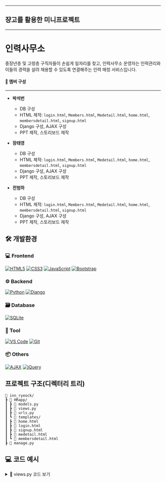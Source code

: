 
---

## 쟝고를 활용한 미니프로젝트

---

# 인력사무소

중장년층 및 고령층 구직자들이 손쉽게 일자리를 찾고, 
인력사무소 운영자는 인력관리와 이들의 경력을 살려 채용할 수 있도록 연결해주는 인력 매칭 서비스입니다.

#### 👷 멤버 구성
---

- **박석번**
  - DB 구성
  - HTML 제작: `login.html`, `Members.html`, `Medetail.html`, `home.html`, `membersdetail.html`, `signup.html`
  - Django 구성, AJAX 구성
  - PPT 제작, 스토리보드 제작

- **장태영**
  - DB 구성
  - HTML 제작: `login.html`, `Members.html`, `Medetail.html`, `home.html`, `membersdetail.html`, `signup.html`
  - Django 구성, AJAX 구성
  - PPT 제작, 스토리보드 제작

- **전범하**
  - DB 구성
  - HTML 제작: `login.html`, `Members.html`, `Medetail.html`, `home.html`, `membersdetail.html`, `signup.html`
  - Django 구성, AJAX 구성
  - PPT 제작, 스토리보드 제작


## 🛠 개발환경

### 💻 Frontend
[![HTML5](https://img.shields.io/badge/HTML5-E34F26?style=flat&logo=html5&logoColor=white)](https://developer.mozilla.org/en-US/docs/Web/HTML)
[![CSS3](https://img.shields.io/badge/CSS3-1572B6?style=flat&logo=css3&logoColor=white)](https://developer.mozilla.org/en-US/docs/Web/CSS)
[![JavaScript](https://img.shields.io/badge/JavaScript-F7DF1E?style=flat&logo=javascript&logoColor=black)](https://developer.mozilla.org/en-US/docs/Web/JavaScript)
[![Bootstrap](https://img.shields.io/badge/Bootstrap-7952B3?style=flat&logo=bootstrap&logoColor=white)](https://getbootstrap.com/)

### ⚙️ Backend
[![Python](https://img.shields.io/badge/Python-3776AB?style=flat&logo=python&logoColor=white)](https://www.python.org/)
[![Django](https://img.shields.io/badge/Django-092E20?style=flat&logo=django&logoColor=white)](https://www.djangoproject.com/)

### 🗃 Database
[![SQLite](https://img.shields.io/badge/SQLite-003B57?style=flat&logo=sqlite&logoColor=white)](https://www.sqlite.org/)

### 🧰 Tool
[![VS Code](https://img.shields.io/badge/VSCode-007ACC?style=flat&logo=visual-studio-code&logoColor=white)](https://code.visualstudio.com/)
[![Git](https://img.shields.io/badge/Git-F05032?style=flat&logo=git&logoColor=white)](https://git-scm.com/)

### 📦 Others
[![AJAX](https://img.shields.io/badge/AJAX-005571?style=flat)]()
[![jQuery](https://img.shields.io/badge/jQuery-0769AD?style=flat&logo=jquery&logoColor=white)](https://jquery.com/)

## 프로젝트 구조(디렉터리 트리)
```
📂 inn_ryeock/
┣ 📂 HRapp/
┃ ┣ 📜 models.py
┃ ┣ 📜 views.py
┃ ┣ 📜 urls.py
┃ ┗ 📂 templates/
┃ ┣ 📜 home.html
┃ ┣ 📜 login.html
┃ ┣ 📜 signup.html
┃ ┣ 📜 medetail.html
┃ ┗ 📜 membersdetail.html
┣ 📜 manage.py
```

## 💻 코드 예시

<details>
<summary>🔽 views.py 코드 보기</summary>

```python
from django.shortcuts import render

def home(request):
    return render(request, 'home.html')
</details>
```
[🔝 back to top](#-💻-코드-예시)



